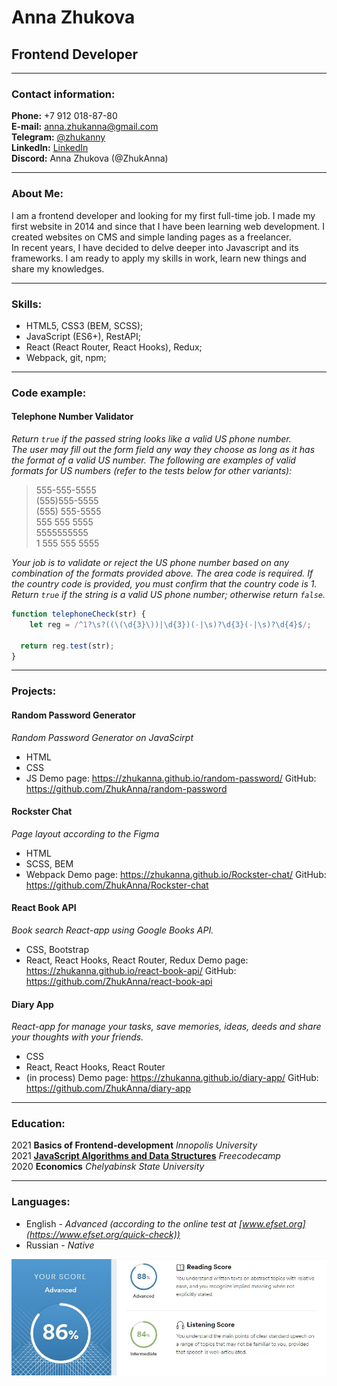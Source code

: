 # Anna Zhukova
## Frontend Developer

---

### Contact information:

**Phone:** +7 912 018-87-80<br/>
**E-mail:** anna.zhukanna@gmail.com<br/>
**Telegram:** [@zhukanny](https://t.me/zhukanny)<br/>
**LinkedIn:** [LinkedIn](https://www.linkedin.com/in/anna-zhukova-37643aa3/)<br/>
**Discord:** Anna Zhukova (@ZhukAnna)

---

### About Me:

I am a frontend developer and looking for my first full-time job. I made my first website in 2014 and since that I have been learning web development. I created websites on СMS and simple landing pages as a freelancer.<br/>
In recent years, I have decided to delve deeper into Javascript and its frameworks. I am ready to apply my skills in work, learn new things and share my knowledges.

---

### Skills:

- HTML5, CSS3 (BEM, SCSS);
- JavaScript (ES6+), RestAPI;
- React (React Router, React Hooks), Redux;
- Webpack, git, npm;

---

### Code example:

#### Telephone Number Validator
*Return `true` if the passed string looks like a valid US phone number.<br/>
The user may fill out the form field any way they choose as long as it has the format of a valid US number. The following are examples of valid formats for US numbers (refer to the tests below for other variants):*
> 555-555-5555<br/>
> (555)555-5555<br/>
> (555) 555-5555<br/>
> 555 555 5555<br/>
> 5555555555<br/>
> 1 555 555 5555

*Your job is to validate or reject the US phone number based on any combination of the formats provided above. The area code is required. If the country code is provided, you must confirm that the country code is 1. Return `true` if the string is a valid US phone number; otherwise return `false`.*

```javascript
function telephoneCheck(str) {
    let reg = /^1?\s?((\(\d{3}\))|\d{3})(-|\s)?\d{3}(-|\s)?\d{4}$/;

  return reg.test(str);
}
```

---

### Projects:

#### Random Password Generator
*Random Password Generator on JavaScirpt*
* HTML
* CSS
* JS
Demo page: https://zhukanna.github.io/random-password/
GitHub: https://github.com/ZhukAnna/random-password

#### Rockster Chat
*Page layout according to the Figma*
* HTML
* SCSS, BEM
* Webpack
Demo page: https://zhukanna.github.io/Rockster-chat/
GitHub: https://github.com/ZhukAnna/Rockster-chat

#### React Book API
*Book search React-app using Google Books API.*
* CSS, Bootstrap
* React, React Hooks, React Router, Redux
Demo page: https://zhukanna.github.io/react-book-api/
GitHub: https://github.com/ZhukAnna/react-book-api


#### Diary App
*React-app for manage your tasks, save memories, ideas, deeds and share your thoughts with your friends.*
* CSS
* React, React Hooks, React Router
* (in process)
Demo page: https://zhukanna.github.io/diary-app/
GitHub: https://github.com/ZhukAnna/diary-app

---

### Education:

2021 **Basics of Frontend-development** *Innopolis University*<br/>
2021 **[JavaScript Algorithms and Data Structures](https://www.freecodecamp.org/certification/fcc2afb3d26-aec2-46c2-a602-3ac57c72a23e/javascript-algorithms-and-data-structures)** *Freecodecamp*<br/>
2020 **Economics** *Chelyabinsk State University*

---

### Languages:

- English \- *Advanced (according to the online test at [www.efset.org](https://www.efset.org/quick-check))*
- Russian \- *Native*

![](img/eng.JPG)
